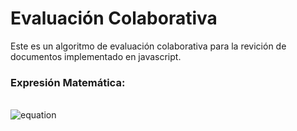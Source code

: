 # Evaluación Colaborativa
Este es un algoritmo de evaluación colaborativa para la revición de documentos implementado en javascript.
### Expresión Matemática:
\
![equation](http://latex.codecogs.com/gif.latex?z(w,x,y)=(\frac{(\frac{\sum_{w=0}^{w=n-1}\frac{w}{10}}{n}*10)+x}{2}*0.8)+\sum_{y=0}^{y=m-1}\frac{2y}{m}) 
